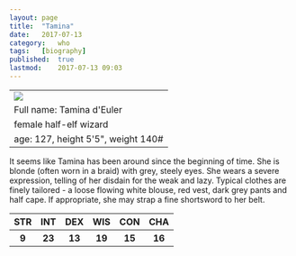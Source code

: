 ```yaml
---
layout:	page
title:	"Tamina"
date:	2017-07-13
category:	who
tags:	[biography]
published:	true
lastmod:	2017-07-13 09:03
---
```

<link rel="stylesheet" href="{{ site.url }}/css/biography.css">


<table id="port-box">
<tr>
<td><img id="portrait" src="{{ site.url }}/assets/images/philomina.gif"></td>	
</tr>
<tr>
<td>Full name: Tamina d'Euler</td>
</tr>
<tr>
<td>female half-elf wizard</td>
</tr>
<tr>
<td>age: 127, height 5'5", weight 140#</td>
</tr>
</table>

It seems like Tamina has been around since the beginning of time. She is blonde (often worn in a braid) with grey, steely eyes. She wears a severe expression, telling of her disdain for the weak and lazy. Typical clothes are finely tailored - a loose flowing white blouse, red vest, dark grey pants and half cape. If appropriate, she may strap a fine shortsword to her belt.

<table id="stat-box">
<tr>
<th>STR</th>
<th>INT</th>
<th>DEX</th>
<th>WIS</th>
<th>CON</th>
<th>CHA</th>
</tr>
<tr>
<th>9</th>
<th>23</th>
<th>13</th>
<th>19</th>
<th>15</th>
<th>16</th>
</tr>
</table>


